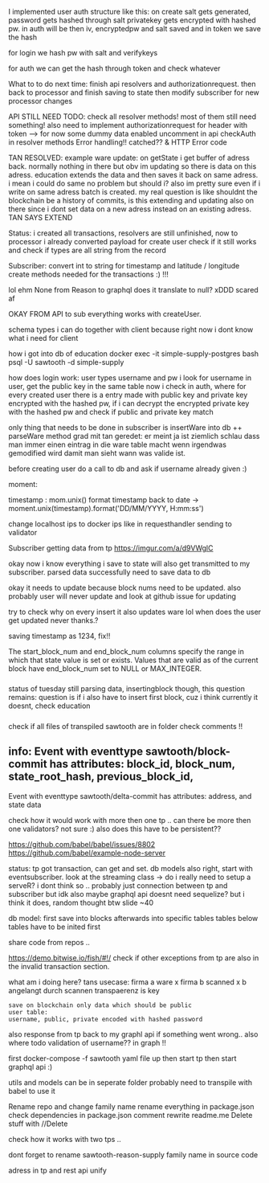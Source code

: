 I implemented user auth structure like this:
on create salt gets generated, password gets hashed through salt
privatekey gets encrypted with hashed pw. 
in auth will be then iv, encryptedpw and salt saved and in token we save the hash

for login we hash pw with salt and verifykeys

for auth we can get the hash through token and check whatever

What to to do next time:
    finish api resolvers and authorizationrequest.
    then back to processor and finish saving to state
    then modify subscriber for new processor changes

API STILL NEED TODO: 
    check all resolver methods! most of them still need something!
    also need to implement authorizationrequest for header with token -->
            for now some dummy data enabled
    uncomment in api checkAuth in resolver methods
    Error handling!! catched?? & HTTP Error code

TAN RESOLVED:
    example ware update: on getState i get buffer of adress back. normally nothing in there but obv im updating so there is data on this adress. education extends the data and then saves it back on same adress. i mean i could do same no problem but should i? also im pretty sure even if i write on same adress batch is created. my real question is like shouldnt the blockchain be a history of commits, is this extending and updating also on there since i dont set data on a new adress instead on an existing adress.
    TAN SAYS EXTEND


Status: i created all transactions, resolvers are still unfinished, now to processor 
i already converted payload for create user check if it still works and check if types are all string from the record

Subscriber: convert int to string for timestamp and latitude / longitude
create methods needed for the transactions :) !!!

lol ehm None from Reason to graphql does it translate to null? xDDD scared af

OKAY FROM API to sub everything works with createUser.

schema types i can do together with client because right now i dont know what i need for client

how i got into db of education
docker exec -it simple-supply-postgres bash
psql -U sawtooth -d simple-supply

how does login work: user types username and pw
i look for username in user, get the public key in the same table
now i check in auth, where for every created user there is a entry made with public key and private key encrypted with the hashed pw,
if i can decrypt the encrypted private key with the hashed pw and check if public and private key match



only thing that needs to be done in subscriber is insertWare into db ++ parseWare method
grad mit tan geredet:
er meint ja ist ziemlich schlau dass man immer einen eintrag in die ware table macht wenn irgendwas gemodified wird damit man sieht wann was valide ist.

before creating user do a call to db and ask if username already given :)

moment:

timestamp : mom.unix()
format timestamp back to date -> moment.unix(timestamp).format('DD/MM/YYYY, H:mm:ss')


change localhost ips to docker ips like in requesthandler sending to validator

Subscriber getting data from tp
https://imgur.com/a/d9VWglC

okay now i know everything i save to state will also get transmitted to my subscriber.
parsed data successfully need to save data to db

okay it needs to update because block nums need to be updated.
also probably user will never update and look at github issue for updating

try to check why on every insert it also updates ware lol
when does the user get updated never thanks.?

saving timestamp as 1234, fix!!

The start_block_num and end_block_num columns specify the range in which that state value is set or exists. Values that
are valid as of the current block have end_block_num set to NULL or MAX_INTEGER.

#####
status of tuesday
still parsing data, insertingblock though,
this question remains: question is if i also have to insert first block, cuz i think currently it doesnt, check education

#####

check if all files of transpiled sawtooth are in folder
check comments !!


info: 
Event with eventtype sawtooth/block-commit has attributes:
block_id, block_num, state_root_hash, previous_block_id,
----
Event with eventtype sawtooth/delta-commit has attributes:
address, and state data 




check how it would work with more then one tp .. 
can there be more then one validators? not sure :)
also does this have to be persistent?? 

https://github.com/babel/babel/issues/8802
https://github.com/babel/example-node-server


status: 
tp got transaction, can get and set. 
db models also right, 
start with eventsubscriber.
look at the streaming class -> do i really need to setup a serveR? i dont think so .. probably just connection between tp and subscriber but idk
also maybe graphql api doesnt need sequelize? but i think it does, random thought
btw slide ~40


db model: first save into blocks
          afterwards into specific tables
          tables below tables have to be inited first 


share code from repos .. 

https://demo.bitwise.io/fish/#!/
check if other exceptions from tp are also in the invalid transaction section.

what am i doing here?
    tans usecase: firma a ware x
    firma b scanned x 
    b angelangt durch scannen
    transpaerenz is key 

    save on blockchain only data which should be public
    user table:
    username, public, private encoded with hashed password 


also response from tp back to my graphl api if something went wrong..
also where todo validation of username?? in graph !!



first docker-compose -f sawtooth yaml file up
then start tp
then start graphql api :)


utils and models can be in seperate folder probably need to transpile with babel to use it

Rename repo and change family name
rename everything in package.json
check dependencies in package.json
comment
rewrite readme.me
Delete stuff with //Delete

check how it works with two tps ..
 

dont forget to rename sawtooth-reason-supply family name in source code

adress in tp and rest api unify
